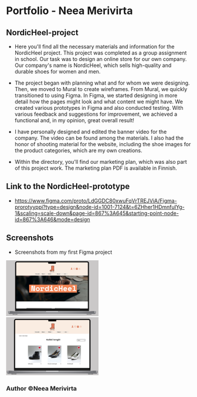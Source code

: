 # Portfolio - Neea Merivirta

## NordicHeel-project

- Here you'll find all the necessary materials and information for the NordicHeel project. This project was completed as a group assignment in school. Our task was to design an online store for our own company. Our company's name is NordicHeel, which sells high-quality and durable shoes for women and men.

- The project began with planning what and for whom we were designing. Then, we moved to Mural to create wireframes. From Mural, we quickly transitioned to using Figma. In Figma, we started designing in more detail how the pages might look and what content we might have. We created various prototypes in Figma and also conducted testing. With various feedback and suggestions for improvement, we achieved a functional and, in my opinion, great overall result!

- I have personally designed and edited the banner video for the company. The video can be found among the materials. I also had the honor of shooting material for the website, including the shoe images for the product categories, which are my own creations.

- Within the directory, you'll find our marketing plan, which was also part of this project work. The marketing plan PDF is available in Finnish.

## Link to the NordicHeel-prototype

- https://www.figma.com/proto/LdGGDC80xwuFqVrTREJViA/Figma-prorotyyppi?type=design&node-id=1001-7124&t=6ZHher1HDmnfuIYg-1&scaling=scale-down&page-id=867%3A645&starting-point-node-id=867%3A646&mode=design

## Screenshots

- Screenshots from my first Figma project

<img src="./figma.png" alt="Figma project - NordicHeel" width="50%" />

<img src="./figma2.png" alt="Figma project - NordicHeel" width="50%" />

### Author ©Neea Merivirta
